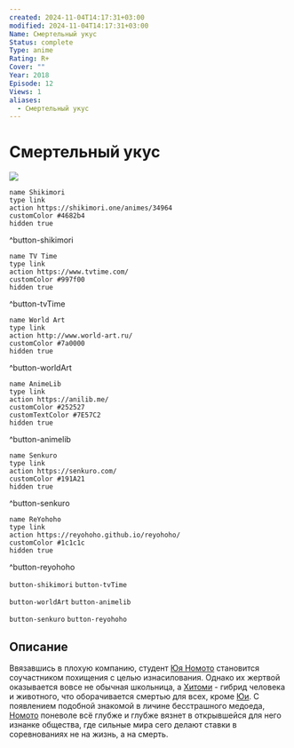 ```yaml
---
created: 2024-11-04T14:17:31+03:00
modified: 2024-11-04T14:17:31+03:00
Name: Смертельный укус
Status: complete
Type: anime
Rating: R+
Cover: ""
Year: 2018
Episode: 12
Views: 1
aliases:
  - Смертельный укус
---
```


# Смертельный укус

![](https://nyaa.shikimori.one/uploads/poster/animes/34964/535304945510eab455564d5fcd41e29e.jpeg)

```button
name Shikimori
type link
action https://shikimori.one/animes/34964
customColor #4682b4
hidden true
```
^button-shikimori

```button
name TV Time
type link
action https://www.tvtime.com/
customColor #997f00
hidden true
```
^button-tvTime

```button
name World Art
type link
action http://www.world-art.ru/
customColor #7a0000
hidden true
```
^button-worldArt

```button
name AnimeLib
type link
action https://anilib.me/
customColor #252527
customTextColor #7E57C2
hidden true
```
^button-animelib

```button
name Senkuro
type link
action https://senkuro.com/
customColor #191A21
hidden true
```
^button-senkuro

```button
name ReYohoho
type link
action https://reyohoho.github.io/reyohoho/
customColor #1c1c1c
hidden true
```
^button-reyohoho

`button-shikimori` `button-tvTime`

`button-worldArt` `button-animelib`

`button-senkuro` `button-reyohoho`

## Описание

Ввязавшись в плохую компанию, студент [Юя Номото](https://shikimori.one/characters/148905-yuuya-nomoto) становится соучастником похищения с целью изнасилования. Однако их жертвой оказывается вовсе не обычная школьница, а [Хитоми](https://shikimori.one/characters/148904-hitomi-uzaki) - гибрид человека и животного, что оборачивается смертью для всех, кроме [Юи](https://shikimori.one/characters/148905-yuuya-nomoto). С появлением подобной знакомой в личине бесстрашного медоеда, [Номото](https://shikimori.one/characters/148905-yuuya-nomoto) поневоле всё глубже и глубже вязнет в открывшейся для него изнанке общества, где сильные мира сего делают ставки в соревнованиях не на жизнь, а на смерть.
